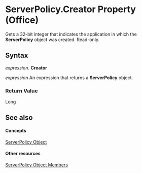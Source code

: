 
# ServerPolicy.Creator Property (Office)

Gets a 32-bit integer that indicates the application in which the  **ServerPolicy** object was created. Read-only.


## Syntax

 _expression_. **Creator**

 _expression_ An expression that returns a **ServerPolicy** object.


### Return Value

Long


## See also


#### Concepts


[ServerPolicy Object](ce2a63d2-5deb-b94b-45d7-ed84e9be7deb.md)
#### Other resources


[ServerPolicy Object Members](ed14d9a8-6159-f175-9078-181331ebfb03.md)